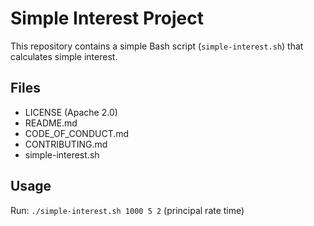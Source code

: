 # Simple Interest Project

This repository contains a simple Bash script (`simple-interest.sh`) that calculates simple interest.
## Files
- LICENSE (Apache 2.0)
- README.md
- CODE_OF_CONDUCT.md
- CONTRIBUTING.md
- simple-interest.sh

## Usage
Run: `./simple-interest.sh 1000 5 2` (principal rate time)
